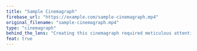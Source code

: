 ```yaml
---
title: "Sample Cinemagraph"
firebase_url: "https://example.com/sample-cinemagraph.mp4"
original_filename: "sample-cinemagraph.mp4"
type: "cinemagraph"
behind_the_lens: "Creating this cinemagraph required meticulous attention to detail in post-production to ensure a seamless loop."
feat: true
---
```


